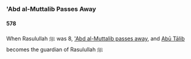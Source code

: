 ### 'Abd al-Muttalib Passes Away
#### 578

When Rasulullah ﷺ was 8, ['Abd al-Muttalib passes away](../bio/0497_Abd_al_Muttalib), and [Abū Tālib](../bio/0535_Abu_Talib) becomes the guardian of Rasulullah ﷺ
